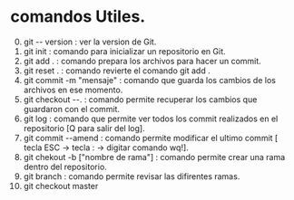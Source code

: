 # comandos Utiles.
0. git -- version             : ver la version de Git.
1. git init                   : comando para inicializar un repositorio en Git.
2. git add .                  : comando prepara los archivos para hacer un commit.
3. git reset .                : comando revierte el comando git add .
4. git commit -m "mensaje"    : comando que guarda los cambios de los archivos en ese momento.
5. git checkout --.           : comando permite recuperar los cambios que guardaron con el commit.
6. git log                    : comando que permite ver todos los commit realizados en el repositorio [Q para salir del log].
7. git commit --amend         : comando permite modificar el ultimo commit [ tecla ESC ->  tecla : -> digitar comando wq!].
8. git chekout -b ["nombre de rama"] : comando permite crear una rama dentro del repositorio.
9. git branch                        : comando permite revisar las difirentes ramas.
10. git checkout master
